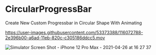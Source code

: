 
# CircularProgressBar

Create New Custom Progressbar in Circular Shape With Animating


https://user-images.githubusercontent.com/53373388/116072788-2e396b00-a6ad-11eb-820c-c305186ddcc5.mov

![Simulator Screen Shot - iPhone 12 Pro Max - 2021-04-26 at 16 27 37](https://user-images.githubusercontent.com/53373388/116072112-56749a00-a6ac-11eb-8007-342e46ddd8f8.png)
